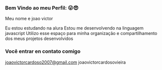 ### Bem Vindo ao meu Perfil: 😜😎

Meu nome e joao victor

Eu estou estudando na alura 
Estou me desenvolvendo na linguagem javascript
Utilizo esse espaço para minha organização e compartilhamento dos meus projetos desenvolvidos

### Você entrar en contato comigo
joaovictorcardoso2007@gmail.com
joaovictorcardosovieira
